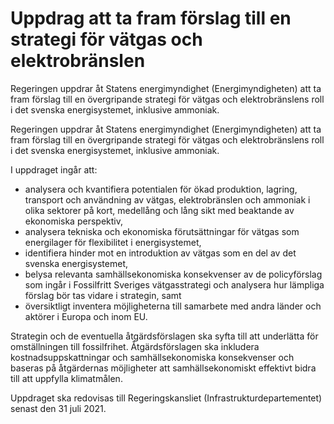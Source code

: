 # Uppdrag att ta fram förslag till en strategi för vätgas och elektrobränslen

Regeringen uppdrar åt Statens energimyndighet (Energimyndigheten) att ta fram förslag till en övergripande strategi för vätgas och elektrobränslens roll i det svenska energisystemet, inklusive ammoniak.

Regeringen uppdrar åt Statens energimyndighet (Energimyndigheten) att ta fram förslag till en övergripande strategi för vätgas och elektrobränslens roll i det svenska energisystemet, inklusive ammoniak.

I uppdraget ingår att:

* analysera och kvantifiera potentialen för ökad produktion, lagring,
transport och användning av vätgas, elektrobränslen och ammoniak i olika sektorer på kort, medellång och lång sikt med beaktande av
ekonomiska perspektiv,
* analysera tekniska och ekonomiska förutsättningar för vätgas som energilager för flexibilitet i energisystemet,
* identifiera hinder mot en introduktion av vätgas som en del av det svenska energisystemet,
* belysa relevanta samhällsekonomiska konsekvenser av de policyförslag som ingår i Fossilfritt Sveriges vätgasstrategi och analysera hur lämpliga förslag bör tas vidare i strategin, samt
* översiktligt inventera möjligheterna till samarbete med andra länder och aktörer i Europa och inom EU.

Strategin och de eventuella åtgärdsförslagen ska syfta till att underlätta för omställningen till fossilfrihet. Åtgärdsförslagen ska inkludera kostnadsuppskattningar och samhällsekonomiska konsekvenser och baseras på åtgärdernas möjligheter att samhällsekonomiskt effektivt bidra till att uppfylla klimatmålen.

Uppdraget ska redovisas till Regeringskansliet (Infrastrukturdepartementet) senast den 31 juli 2021.
